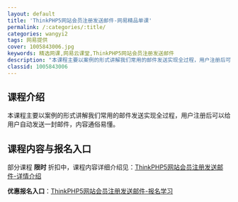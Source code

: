 ```yaml
---
layout: default
title: 'ThinkPHP5网站会员注册发送邮件-网易精品单课'
permalink: /:categories/:title/
categories: wangyi2
tags: 网易提供
cover: 1005843006.jpg
keywords: 精选网课,网易云课堂,ThinkPHP5网站会员注册发送邮件
description: "本课程主要以案例的形式讲解我们常用的邮件发送实现全过程，用户注册后可以给用户自动发送一封邮件，内容通俗易懂。ThinkPHP5网站会员注册发送邮件"
classid: 1005843006
---
```


## 课程介绍

本课程主要以案例的形式讲解我们常用的邮件发送实现全过程，用户注册后可以给用户自动发送一封邮件，内容通俗易懂。

## 课程内容与报名入口

部分课程 **限时** 折扣中，课程内容详细介绍见：[ThinkPHP5网站会员注册发送邮件-详情介绍](https://study.163.com/course/introduction/1005843006.htm?share=1&shareId=1025206652&utm_campaign=share&utm_medium=iphoneShare&utm_source=&utm_u=1025206652)

**优惠报名入口**：[ThinkPHP5网站会员注册发送邮件-报名学习](https://study.163.com/course/introduction/1005843006.htm?share=1&shareId=1025206652&utm_campaign=share&utm_medium=iphoneShare&utm_source=&utm_u=1025206652)

